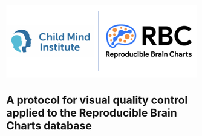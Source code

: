 ![RBC_CMI](Logos.png)

# A protocol for visual quality control applied to the Reproducible Brain Charts database
